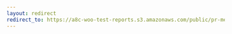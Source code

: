 ```yaml
---
layout: redirect
redirect_to: https://a8c-woo-test-reports.s3.amazonaws.com/public/pr-merge/45636/api/index.html
---
```

